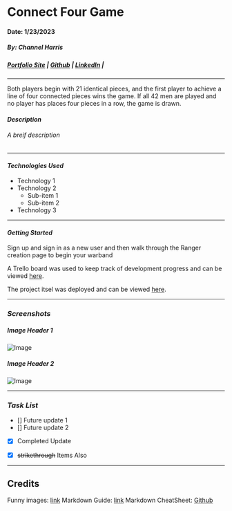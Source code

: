 # Connect Four Game
#### Date: 1/23/2023
##### By: Channel Harris

##### [Portfolio Site](https://www.channelharris.com/) | [Github](https://github.com/NellyNel520) | [LinkedIn](https://www.linkedin.com/in/channelharris/) | [ ]()

***
Both players begin with 21 identical pieces, and the first player to achieve a line of four connected pieces wins the game. If all 42 men are played and no player has places four pieces in a row, the game is drawn.

#### ***Description***
###### A breif description

***

#### ***Technologies Used*** 
* Technology 1
* Technology 2
    * Sub-item 1
    * Sub-item 2
* Technology 3

***

#### ***Getting Started***
Sign up and sign in as a new user and then walk through the Ranger creation page to begin your warband

A Trello board was used to keep track of development progress and can be viewed [here]().

The project itsel was deployed and can be viewed [here]().

***
### ***Screenshots***
##### Image Header 1
![Image](https://i.postimg.cc/bNFWxKV5/memoji-laptop.png)

##### Image Header 2
![Image](https://i.postimg.cc/4dLQCTck/memoji2.png)

*** 
### ***Task List***
- [] Future update 1
- [] Future update 2
- [x] Completed Update
- [x] ~~strikethrough~~ Items Also


***
## Credits
Funny images: [link]()
Markdown Guide: [link]()
Markdown CheatSheet: [Github]()